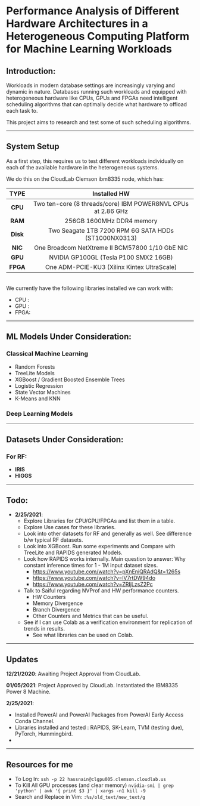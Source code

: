 #  Performance Analysis of Different Hardware Architectures in a Heterogeneous Computing Platform for Machine Learning Workloads

## **Introduction**: 
Workloads in modern database settings are increasingly varying and dynamic in nature. Databases running such workloads and equipped with heterogeneous hardware like CPUs, GPUs and FPGAs need intelligent scheduling algorithms that can optimally decide what hardware to offload each task to.

This project aims to research and test some of such scheduling algorithms. 


---
 ##  System Setup

As a first step, this requires us to test different workloads individually on each of the available hardware in the heterogeneous systems.

We do this on the CloudLab Clemson ibm8335 node, which has:

|TYPE| Installed HW|
|:--:|:-----------:|
|**CPU**| Two ten-core (8 threads/core) IBM POWER8NVL CPUs at 2.86 GHz
|**RAM**| 256GB 1600MHz DDR4 memory
|**Disk**| Two Seagate 1TB 7200 RPM 6G SATA HDDs (ST1000NX0313)
|**NIC**| One Broadcom NetXtreme II BCM57800 1/10 GbE NIC
|**GPU**| NVIDIA GP100GL (Tesla P100 SMX2 16GB)
|**FPGA**| One ADM-PCIE-KU3 (Xilinx Kintex UltraScale)


<br>We currently have the following libraries installed we can work with:  
-   CPU : 
-   GPU : 
-   FPGA: 
---

## ML Models Under Consideration: 

### Classical Machine Learning

-   Random Forests
-   TreeLite Models 
-   XGBoost / Gradient Boosted Ensemble Trees
-   Logistic Regression
-   State Vector Machines
-   K-Means and KNN

### Deep Learning Models



---
## Datasets Under Consideration: 

### For RF:
-   **IRIS**
-   **HIGGS**
---
## Todo:
- **2/25/2021**:
    - Explore Libraries for CPU/GPU/FPGAs and list them in a table.
    - Explore Use cases for these libraries.
    - Look into other datasets for RF and generally as well. See difference b/w typical RF datasets.
    - Look into XGBoost. Run some experiments and Compare with TreeLite and RAPIDS generated Models.
    - Look how RAPIDS works internally. Main question to answer: Why constant inference times for 1 - 1M input dataset sizes.
        -   https://www.youtube.com/watch?v=pXnEniQRAdQ&t=1265s
        -   https://www.youtube.com/watch?v=lV7rtDW94do
        -   https://www.youtube.com/watch?v=ZRIjLzsZ2Pc
    - Talk to Saiful regarding NVProf and HW performance counters.
        - HW Counters
        - Memory Divergence
        - Branch Divergence
        - Other Counters and Metrics that can be useful.
    - See if I can use Colab as a verification environment for replication of trends in results. 
        -   See what libraries can be used on Colab.

---

## Updates

**12/21/2020**: Awaiting Project Approval from CloudLab.

**01/05/2021**: Project Approved by CloudLab. Instantiated the IBM8335 Power 8 Machine. 

**2/25/2021**: 
-   Installed PowerAI and PowerAI Packages from PowerAI Early Access Conda Channel.
-   Libraries installed and tested : RAPIDS, SK-Learn, TVM (testing due), PyTorch, Hummingbird.
- 

---
## Resources for me
- To Log In: `ssh -p 22 hassnain@clgpu005.clemson.cloudlab.us`
- To Kill All GPU processes (and clear memory) `nvidia-smi | grep 'python' | awk '{ print $3 }' | xargs -n1 kill -9`
- Search and Replace in Vim: `:%s/old_text/new_text/g`
